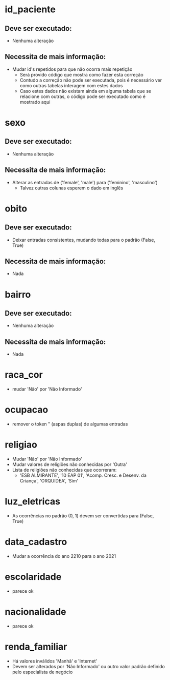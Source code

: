 # id_paciente
## Deve ser executado:
- Nenhuma alteração
## Necessita de mais informação:
- Mudar id's repetidos para que não ocorra mais repetição
    - Será provido código que mostra como fazer esta correção
    - Contudo a correção não pode ser executada, pois é necessário ver como outras tabelas interagem com estes dados
    - Caso estes dados não existam ainda em alguma tabela que se relacione com outras, o código pode ser executado como é mostrado aqui

# sexo
## Deve ser executado:
- Nenhuma alteração
## Necessita de mais informação:
- Alterar as entradas de ('female', 'male') para ('feminino', 'masculino')
    - Talvez outras colunas esperem o dado em inglês

# obito
## Deve ser executado:
- Deixar entradas consistentes, mudando todas para o padrão (False, True)
## Necessita de mais informação:
- Nada

# bairro
## Deve ser executado:
- Nenhuma alteração
## Necessita de mais informação:
- Nada

# raca_cor
- mudar 'Não' por 'Não Informado'

# ocupacao
- remover o token " (aspas duplas) de algumas entradas

# religiao
- Mudar 'Não' por 'Não Informado'
- Mudar valores de religiões não conhecidas por 'Outra'
- Lista de religiões não conhecidas que ocorreram:
    - 'ESB ALMIRANTE', '10 EAP 01', 'Acomp. Cresc. e Desenv. da Criança', 'ORQUIDEA', 'Sim'

# luz_eletricas
- As ocorrências no padrão (0, 1) devem ser convertidas para (False, True)

# data_cadastro
- Mudar a ocorrência do ano 2210 para o ano 2021

# escolaridade
- parece ok

# nacionalidade
- parece ok

# renda_familiar
- Há valores inválidos 'Manhã' e 'Internet'
- Devem ser alterados por 'Não Informado' ou outro valor padrão definido pelo especialista de negócio